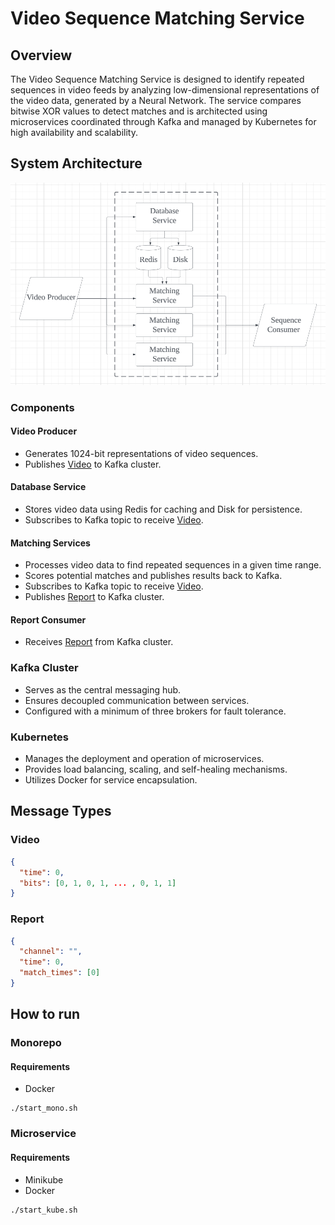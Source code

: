 # Video Sequence Matching Service

## Overview

The Video Sequence Matching Service is designed to identify repeated sequences in video feeds by analyzing low-dimensional representations of the video data, generated by a Neural Network. The service compares bitwise XOR values to detect matches and is architected using microservices coordinated through Kafka and managed by Kubernetes for high availability and scalability.

## System Architecture

![System Architecture](/architecture.png)

### Components

#### Video Producer
- Generates 1024-bit representations of video sequences.
- Publishes [Video](#video) to Kafka cluster.

#### Database Service
- Stores video data using Redis for caching and Disk for persistence.
- Subscribes to Kafka topic to receive [Video](#video).

#### Matching Services
- Processes video data to find repeated sequences in a given time range.
- Scores potential matches and publishes results back to Kafka.
- Subscribes to Kafka topic to receive [Video](#video).
- Publishes [Report](#report) to Kafka cluster.

#### Report Consumer
- Receives [Report](#report) from Kafka cluster.

### Kafka Cluster
- Serves as the central messaging hub.
- Ensures decoupled communication between services.
- Configured with a minimum of three brokers for fault tolerance.

### Kubernetes
- Manages the deployment and operation of microservices.
- Provides load balancing, scaling, and self-healing mechanisms.
- Utilizes Docker for service encapsulation.

## Message Types

### Video
```json
{
  "time": 0,
  "bits": [0, 1, 0, 1, ... , 0, 1, 1]
}
```

### Report
```json
{
  "channel": "",
  "time": 0,
  "match_times": [0]
}
```
## How to run

### Monorepo

#### Requirements
- Docker
```
./start_mono.sh
```

### Microservice

#### Requirements
- Minikube
- Docker
```
./start_kube.sh
```